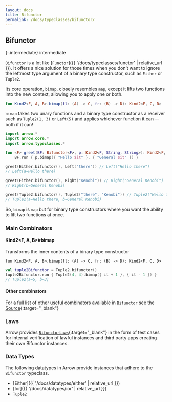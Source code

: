 ```yaml
---
layout: docs
title: Bifunctor
permalink: /docs/typeclasses/bifunctor/
---
```


## Bifunctor

{:.intermediate}
intermediate

`Bifunctor` is a lot like [`Functor`]({{ '/docs/typeclasses/functor' | relative_url }}). It offers a nice solution for those times when you don’t want to ignore the leftmost type argument of a binary type constructor, such as `Either` or `Tuple2`.

Its core operation, `bimap`, closely resembles `map`, except it lifts two functions into the new context, allowing you to apply one or both.

```kotlin
fun Kind2<F, A, B>.bimap(fl: (A) -> C, fr: (B) -> D): Kind2<F, C, D>
```

`bimap` takes two unary functions and a binary type constructor as a receiver such as `Tuple2(1, 3)` or `Left(5)` and applies whichever function it can -- both if it can!

```kotlin
import arrow.*
import arrow.core.*
import arrow.typeclasses.*

fun <F> greet(BF: Bifunctor<F>, p: Kind2<F, String, String>): Kind2<F, String, String> =
    BF.run { p.bimap({ "Hello $it" }, { "General $it" }) }

greet(Either.bifunctor(), Left("there")) // Left("Hello there")    
// Left(a=Hello there)
```

```kotlin
greet(Either.bifunctor(), Right("Kenobi")) // Right("General Kenobi")
// Right(b=General Kenobi)
```

```kotlin
greet(Tuple2.bifunctor(), Tuple2("there", "Kenobi")) // Tuple2("Hello there", "General Kenobi")
// Tuple2(a=Hello there, b=General Kenobi)
```

So, `bimap` is `map` but for binary type constructors where you want the ability to lift two functions at once.

### Main Combinators

#### Kind2<F, A, B>#bimap

Transforms the inner contents of a binary type constructor

`fun Kind2<F, A, B>.bimap(fl: (A) -> C, fr: (B) -> D): Kind2<F, C, D>`

```kotlin
val tuple2Bifunctor = Tuple2.bifunctor()
tuple2Bifunctor.run { Tuple2(4, 4).bimap({ it + 1 }, { it - 1 }) }
// Tuple2(a=5, b=3)
```

#### Other combinators

For a full list of other useful combinators available in `Bifunctor` see the [Source][bifunctor_source]{:target="_blank"}

### Laws

Arrow provides [`BifunctorLaws`][bifunctor_laws_source]{:target="_blank"} in the form of test cases for internal verification of lawful instances and third party apps creating their own Bifunctor instances.

### Data Types

The following datatypes in Arrow provide instances that adhere to the `Bifunctor` typeclass.

- [Either]({{ '/docs/datatypes/either' | relative_url }})
- [Ior]({{ '/docs/datatypes/ior' | relative_url }})
- `Tuple2`

[bifunctor_source]: https://github.com/arrow-kt/arrow/blob/master/modules/core/arrow-typeclasses/src/main/kotlin/arrow/typeclasses/Bifunctor.kt
[bifunctor_laws_source]: https://github.com/arrow-kt/arrow/blob/master/modules/core/arrow-test/src/main/kotlin/arrow/test/laws/BifunctorLaws.kt
